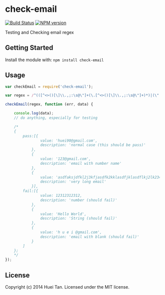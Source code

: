 # check-email
[![Build Status](https://secure.travis-ci.org/easy-node/check-email.png?branch=master)](http://travis-ci.org/easy-node/check-email)
[![NPM version](https://badge.fury.io/js/check-email.svg)](http://badge.fury.io/js/check-email)

Testing and Checking email regex

## Getting Started
Install the module with: `npm install check-email`

## Usage

```javascript
var checkEmail = require('check-email');

var regex = /^(([^<>()[\]\\.,;:\s@\"]+(\.[^<>()[\]\\.,;:\s@\"]+)*)|(\".+\"))@((\[[0-9]{1,3}\.[0-9]{1,3}\.[0-9]{1,3}\.[0-9]{1,3}\])|(([a-zA-Z\-0-9]+\.)+[a-zA-Z]{2,}))$/;

checkEmail(regex, function (err, data) {

    console.log(data);
    // do anything, especially for testing

    /*
    {
        pass:[{
                value: 'huei90@gmail.com',
                description: 'normal case (this should be pass)'
            },
            {
                value: '123@gmail.com',
                description: 'email with number name'
            },
            {
                value: 'asdfaksjdfkl2j3kfjasdfk2kklasdfjklasdflkj2lk234lkjasfdlk2j@gmail.com',
                description: 'very long email'
            }],
        fail:[{
                value: 12312312312,
                description: 'number (should fail)'
            },
            {
                value: 'Hello World',
                description: 'String (should fail)'
            },
            {
                value: 'h u e i @gmail.com',
                description: 'email with blank (should fail)'
            }
        ]
    };
    */
});
```

## License
Copyright (c) 2014 Huei Tan. Licensed under the MIT license.
